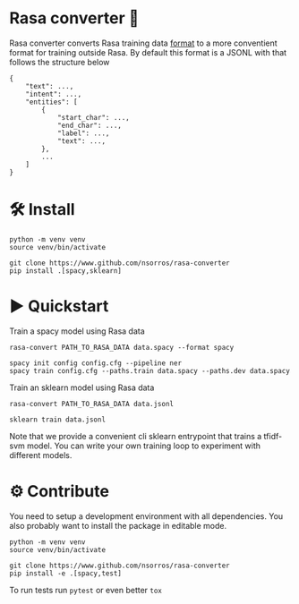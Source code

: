 # Rasa converter 💬

Rasa converter converts Rasa training data [format](https://rasa.com/docs/rasa/next/training-data-format) to a more conventient format
for training outside Rasa. By default this format is a JSONL with that follows the structure below
```
{
    "text": ...,
    "intent": ...,
    "entities": [
        {
            "start_char": ...,
            "end_char": ...,
            "label": ...,
            "text": ...,
        },
        ...
    ]
}
```

# 🛠 Install

```
python -m venv venv
source venv/bin/activate

git clone https://www.github.com/nsorros/rasa-converter
pip install .[spacy,sklearn]
```

# ▶️ Quickstart

Train a spacy model using Rasa data

```
rasa-convert PATH_TO_RASA_DATA data.spacy --format spacy

spacy init config config.cfg --pipeline ner
spacy train config.cfg --paths.train data.spacy --paths.dev data.spacy
```

Train an sklearn model using Rasa data
```
rasa-convert PATH_TO_RASA_DATA data.jsonl

sklearn train data.jsonl
```
Note that we provide a convenient cli sklearn entrypoint
that trains a tfidf-svm model. You can write your own training
loop to experiment with different models.

# ⚙️ Contribute

You need to setup a development environment with all dependencies. You
also probably want to install the package in editable mode.

```
python -m venv venv
source venv/bin/activate

git clone https://www.github.com/nsorros/rasa-converter
pip install -e .[spacy,test]
```

To run tests run `pytest` or even better `tox`

